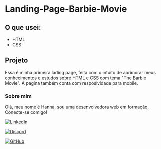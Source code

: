 
# Landing-Page-Barbie-Movie

## O que usei:
* HTML
* CSS

## Projeto
Essa é minha primeira lading page, feita com o intuito de aprimorar meus conhecimentos e estudos sobre HTML e CSS com tema "The Barbie Movie". 
A pagina também conta com resposividade para mobile. 

### Sobre mim
Olá, meu nome é Hanna, sou uma desenvolvedora web em formação, Conecte-se comigo!

[![LinkedIn](https://img.shields.io/badge/LinkedIn-ffaabb?style=for-the-badge&logo=linkedin&logoColor=000)](https://www.linkedin.com/in/hanna-sabrynna/)

[![Discord](https://img.shields.io/badge/Discord-ffaabb?style=for-the-badge&logo=discord&logoColor=000)](https://www.discord.com/in/hanna_sabrynna/)

[![GitHub](https://img.shields.io/badge/GitHub-ffaabb?style=for-the-badge&logo=github&logoColor=000)](https://www.github.com/hannasabrynna/)
